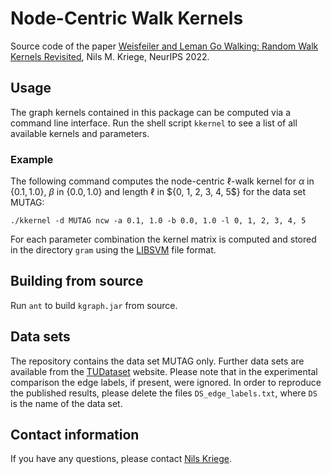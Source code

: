 # Node-Centric Walk Kernels
Source code of the paper [Weisfeiler and Leman Go Walking: Random Walk Kernels Revisited](https://doi.org/10.48550/arXiv.2205.10914), Nils M. Kriege, NeurIPS 2022.

## Usage
The graph kernels contained in this package can be computed via a command line interface. Run the shell script `kkernel` to see a list of all available kernels and parameters.

### Example
The following command computes the node-centric $\ell$-walk kernel for $\alpha$ in $\{0.1, 1.0\}$, $\beta$ in $\{0.0, 1.0\}$ and length $\ell$ in $\{0, 1, 2, 3, 4, 5\$} for the data set MUTAG:
```
./kkernel -d MUTAG ncw -a 0.1, 1.0 -b 0.0, 1.0 -l 0, 1, 2, 3, 4, 5
```
For each parameter combination the kernel matrix is computed and stored in the directory `gram` using the [LIBSVM](https://www.csie.ntu.edu.tw/~cjlin/libsvm/) file format.

## Building from source
Run `ant` to build `kgraph.jar` from source. 

## Data sets
The repository contains the data set MUTAG only. Further data sets are available from the [TUDataset](http://graphlearning.io) website. Please note that in the experimental comparison the edge labels, if present, were ignored. In order to reproduce the published results, please delete the files `DS_edge_labels.txt`, where `DS` is the name of the data set.

## Contact information
If you have any questions, please contact [Nils Kriege](https://dm.cs.univie.ac.at/team/person/111520/#info).
